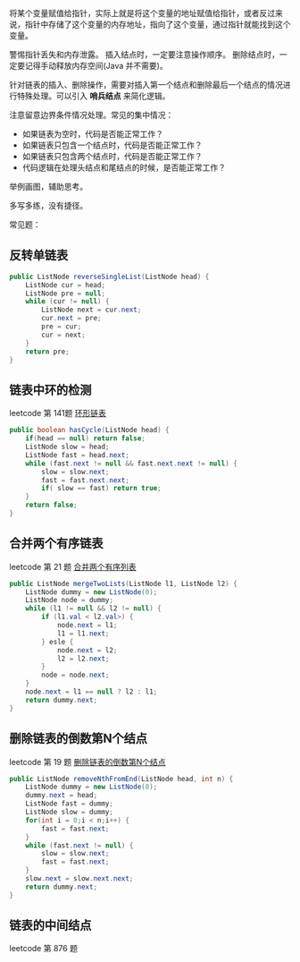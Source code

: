 将某个变量赋值给指针，实际上就是将这个变量的地址赋值给指针，或者反过来说，指针中存储了这个变量的内存地址，指向了这个变量，通过指针就能找到这个变量。

警惕指针丢失和内存泄露。
插入结点时，一定要注意操作顺序。
删除结点时，一定要记得手动释放内存空间(Java 并不需要)。

针对链表的插入、删除操作，需要对插入第一个结点和删除最后一个结点的情况进行特殊处理。可以引入 **哨兵结点** 来简化逻辑。

注意留意边界条件情况处理。常见的集中情况：
* 如果链表为空时，代码是否能正常工作？
* 如果链表只包含一个结点时，代码是否能正常工作？
* 如果链表只包含两个结点时，代码是否能正常工作？
* 代码逻辑在处理头结点和尾结点的时候，是否能正常工作？

举例画图，辅助思考。

多写多练，没有捷径。

常见题：

## 反转单链表

```java
public ListNode reverseSingleList(ListNode head) {
    ListNode cur = head;
    ListNode pre = null;
    while (cur != null) {
        ListNode next = cur.next;
        cur.next = pre;
        pre = cur;
        cur = next;
    }
    return pre;
}
```

## 链表中环的检测

leetcode 第 141题 [环形链表](https://leetcode-cn.com/problems/linked-list-cycle/)

```java
public boolean hasCycle(ListNode head) {
    if(head == null) return false;
    ListNode slow = head;
    ListNode fast = head.next;
    while (fast.next != null && fast.next.next != null) {
        slow = slow.next;
        fast = fast.next.next;
        if( slow == fast) return true;
    }
    return false;
}
```

## 合并两个有序链表

leetcode 第 21 题 [合并两个有序列表](https://leetcode-cn.com/problems/merge-two-sorted-lists/)

```java
public ListNode mergeTwoLists(ListNode l1, ListNode l2) {
    ListNode dummy = new ListNode(0);
    ListNode node = dummy;
    while (l1 != null && l2 != null) {
        if (l1.val < l2.val>) {
            node.next = l1;
            l1 = l1.next;
        } esle {
            node.next = l2;
            l2 = l2.next;
        }
        node = node.next;
    }
    node.next = l1 == null ? l2 : l1;
    return dummy.next;
}
```

## 删除链表的倒数第N个结点

leetcode 第 19 题 [ 删除链表的倒数第N个结点](https://leetcode-cn.com/problems/remove-nth-node-from-end-of-list/submissions/)

```java
public ListNode removeNthFromEnd(ListNode head, int n) {
    ListNode dummy = new ListNode(0);
    dummy.next = head;
    ListNode fast = dummy;
    ListNode slow = dummy;
    for(int i = 0;i < n;i++) {
        fast = fast.next;
    }
    while (fast.next != null) {
        slow = slow.next;
        fast = fast.next;
    }
    slow.next = slow.next.next;
    return dummy.next;
}
```

## 链表的中间结点

leetcode 第 876 题 []()